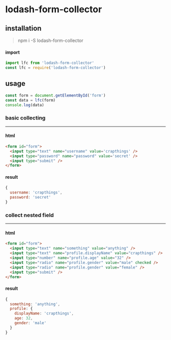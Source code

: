 # lodash-form-collector

## installation

> npm i -S lodash-form-collector

#### import

```js
import lfc from 'lodash-form-collector'
const lfc = require('lodash-form-collector')
```

## usage

```js
const form = document.getElementById('form')
const data = lfc(form)
console.log(data)
```

### basic collecting
------

#### html

```html
<form id="form">
  <input type="text" name="username" value='crapthings' />
  <input type="password" name="password" value='secret' />
  <input type="submit" />
</form>
```

#### result

```js
{
  username: 'crapthings',
  password: 'secret'
}
```

### collect nested field
------

#### html

```html
<form id="form">
  <input type="text" name="something" value="anything" />
  <input type="text" name="profile.displayName" value="crapthings" />
  <input type="number" name="profile.age" value="32" />
  <input type="radio" name="profile.gender" value="male" checked />
  <input type="radio" name="profile.gender" value="female" />
  <input type="submit" />
</form>
```

#### result

```js
{
  something: 'anything',
  profile: {
    displayName: 'crapthings',
    age: 32,
    gender: 'male'
  }
}
